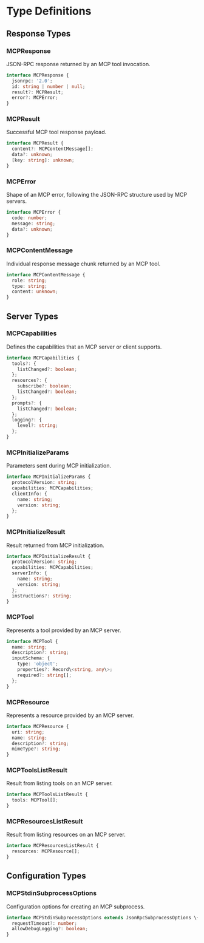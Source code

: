 # Type Definitions

## Response Types

### MCPResponse

JSON-RPC response returned by an MCP tool invocation.

```ts
interface MCPResponse {
  jsonrpc: '2.0';
  id: string | number | null;
  result?: MCPResult;
  error?: MCPError;
}
```

### MCPResult

Successful MCP tool response payload.

```ts
interface MCPResult {
  content?: MCPContentMessage[];
  data?: unknown;
  [key: string]: unknown;
}
```

### MCPError

Shape of an MCP error, following the JSON-RPC structure used by MCP servers.

```ts
interface MCPError {
  code: number;
  message: string;
  data?: unknown;
}
```

### MCPContentMessage

Individual response message chunk returned by an MCP tool.

```ts
interface MCPContentMessage {
  role: string;
  type: string;
  content: unknown;
}
```

## Server Types

### MCPCapabilities

Defines the capabilities that an MCP server or client supports.

```ts
interface MCPCapabilities {
  tools?: {
    listChanged?: boolean;
  };
  resources?: {
    subscribe?: boolean;
    listChanged?: boolean;
  };
  prompts?: {
    listChanged?: boolean;
  };
  logging?: {
    level?: string;
  };
}
```

### MCPInitializeParams

Parameters sent during MCP initialization.

```ts
interface MCPInitializeParams {
  protocolVersion: string;
  capabilities: MCPCapabilities;
  clientInfo: {
    name: string;
    version: string;
  };
}
```

### MCPInitializeResult

Result returned from MCP initialization.

```ts
interface MCPInitializeResult {
  protocolVersion: string;
  capabilities: MCPCapabilities;
  serverInfo: {
    name: string;
    version: string;
  };
  instructions?: string;
}
```

### MCPTool

Represents a tool provided by an MCP server.

```ts
interface MCPTool {
  name: string;
  description?: string;
  inputSchema: {
    type: 'object';
    properties?: Record\<string, any\>;
    required?: string[];
  };
}
```

### MCPResource

Represents a resource provided by an MCP server.

```ts
interface MCPResource {
  uri: string;
  name: string;
  description?: string;
  mimeType?: string;
}
```

### MCPToolsListResult

Result from listing tools on an MCP server.

```ts
interface MCPToolsListResult {
  tools: MCPTool[];
}
```

### MCPResourcesListResult

Result from listing resources on an MCP server.

```ts
interface MCPResourcesListResult {
  resources: MCPResource[];
}
```

## Configuration Types

### MCPStdinSubprocessOptions

Configuration options for creating an MCP subprocess.

```ts
interface MCPStdinSubprocessOptions extends JsonRpcSubprocessOptions \{
  requestTimeout?: number;
  allowDebugLogging?: boolean;
}
```
